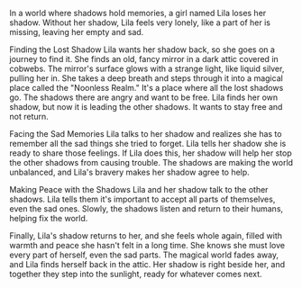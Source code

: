In a world where shadows hold memories, a girl named Lila loses her shadow. Without her shadow, Lila feels very lonely, like a part of her is missing, leaving her empty and sad.

Finding the Lost Shadow
Lila wants her shadow back, so she goes on a journey to find it. She finds an old, fancy mirror in a dark attic covered in cobwebs. The mirror's surface glows with a strange light, like liquid silver, pulling her in. She takes a deep breath and steps through it into a magical place called the "Noonless Realm." It's a place where all the lost shadows go. The shadows there are angry and want to be free. Lila finds her own shadow, but now it is leading the other shadows. It wants to stay free and not return.

Facing the Sad Memories
Lila talks to her shadow and realizes she has to remember all the sad things she tried to forget. Lila tells her shadow she is ready to share those feelings. If Lila does this, her shadow will help her stop the other shadows from causing trouble. The shadows are making the world unbalanced, and Lila's bravery makes her shadow agree to help.

Making Peace with the Shadows
Lila and her shadow talk to the other shadows. Lila tells them it's important to accept all parts of themselves, even the sad ones. Slowly, the shadows listen and return to their humans, helping fix the world.

Finally, Lila's shadow returns to her, and she feels whole again, filled with warmth and peace she hasn't felt in a long time. She knows she must love every part of herself, even the sad parts. The magical world fades away, and Lila finds herself back in the attic. Her shadow is right beside her, and together they step into the sunlight, ready for whatever comes next.